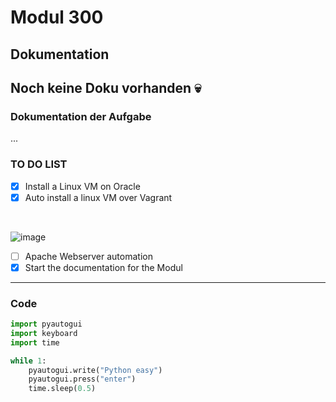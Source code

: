# Modul 300
## Dokumentation

Noch keine Doku vorhanden :skull:
---

###  Dokumentation der Aufgabe

...

### TO DO LIST

- [x] Install a Linux VM on Oracle
- [x] Auto install a linux VM over Vagrant

<br>

![image](https://github.com/ImSlacking/Modul300/assets/70324314/f92321d5-9044-428b-a44a-7e66db4f1bfa)
<br>

- [ ] Apache Webserver automation
- [x] Start the documentation for the Modul

---

### Code

```python
import pyautogui
import keyboard
import time

while 1:
    pyautogui.write("Python easy")
    pyautogui.press("enter")
    time.sleep(0.5)
```
